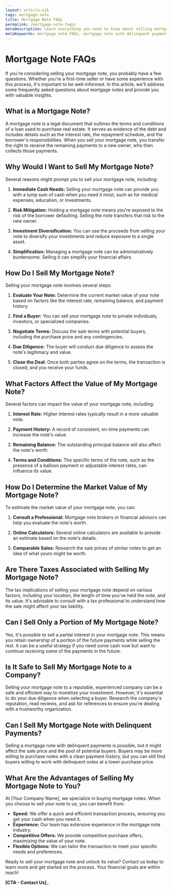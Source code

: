 ```yaml
---
layout: article.njk
tags: mortgage-note
title: Mortgage Note FAQs
permalink: /mortgage-note-faqs/
metaDescription: Learn everything you need to know about selling mortgage notes, including the advantages, process, and factors that affect the value of your note.
metaKeywords: mortgage note FAQs, mortgage note with delinquent payments, mortgage note companies, mortgage note tax implications, advantages of selling mortgage note, mortgage note sale process
---
```


# Mortgage Note FAQs

If you're considering selling your mortgage note, you probably have a few questions. Whether you're a first-time seller or have some experience with this process, it's important to be well-informed. In this article, we'll address some frequently asked questions about mortgage notes and provide you with valuable insights.

## What is a Mortgage Note?

A mortgage note is a legal document that outlines the terms and conditions of a loan used to purchase real estate. It serves as evidence of the debt and includes details such as the interest rate, the repayment schedule, and the borrower's responsibilities. When you sell your mortgage note, you transfer the right to receive the remaining payments to a new owner, who then collects those payments.

## Why Would I Want to Sell My Mortgage Note?

Several reasons might prompt you to sell your mortgage note, including:

1. **Immediate Cash Needs:** Selling your mortgage note can provide you with a lump sum of cash when you need it most, such as for medical expenses, education, or investments.

2. **Risk Mitigation:** Holding a mortgage note means you're exposed to the risk of the borrower defaulting. Selling the note transfers that risk to the new owner.

3. **Investment Diversification:** You can use the proceeds from selling your note to diversify your investments and reduce exposure to a single asset.

4. **Simplification:** Managing a mortgage note can be administratively burdensome. Selling it can simplify your financial affairs.

## How Do I Sell My Mortgage Note?

Selling your mortgage note involves several steps:

1. **Evaluate Your Note:** Determine the current market value of your note based on factors like the interest rate, remaining balance, and payment history.

2. **Find a Buyer:** You can sell your mortgage note to private individuals, investors, or specialized companies.

3. **Negotiate Terms:** Discuss the sale terms with potential buyers, including the purchase price and any contingencies.

4. **Due Diligence:** The buyer will conduct due diligence to assess the note's legitimacy and value.

5. **Close the Deal:** Once both parties agree on the terms, the transaction is closed, and you receive your funds.

## What Factors Affect the Value of My Mortgage Note?

Several factors can impact the value of your mortgage note, including:

1. **Interest Rate:** Higher interest rates typically result in a more valuable note.

2. **Payment History:** A record of consistent, on-time payments can increase the note's value.

3. **Remaining Balance:** The outstanding principal balance will also affect the note's worth.

4. **Terms and Conditions:** The specific terms of the note, such as the presence of a balloon payment or adjustable interest rates, can influence its value.

## How Do I Determine the Market Value of My Mortgage Note?

To estimate the market value of your mortgage note, you can:

1. **Consult a Professional:** Mortgage note brokers or financial advisors can help you evaluate the note's worth.

2. **Online Calculators:** Several online calculators are available to provide an estimate based on the note's details.

3. **Comparable Sales:** Research the sale prices of similar notes to get an idea of what yours might be worth.

## Are There Taxes Associated with Selling My Mortgage Note?

The tax implications of selling your mortgage note depend on various factors, including your location, the length of time you've held the note, and its value. It's advisable to consult with a tax professional to understand how the sale might affect your tax liability.

## Can I Sell Only a Portion of My Mortgage Note?

Yes, it's possible to sell a partial interest in your mortgage note. This means you retain ownership of a portion of the future payments while selling the rest. It can be a useful strategy if you need some cash now but want to continue receiving some of the payments in the future.

## Is It Safe to Sell My Mortgage Note to a Company?

Selling your mortgage note to a reputable, experienced company can be a safe and efficient way to monetize your investment. However, it's essential to do your due diligence when selecting a buyer. Research the company's reputation, read reviews, and ask for references to ensure you're dealing with a trustworthy organization.

## Can I Sell My Mortgage Note with Delinquent Payments?

Selling a mortgage note with delinquent payments is possible, but it might affect the sale price and the pool of potential buyers. Buyers may be more willing to purchase notes with a clean payment history, but you can still find buyers willing to work with delinquent notes at a lower purchase price.

## What Are the Advantages of Selling My Mortgage Note to You?

At [Your Company Name], we specialize in buying mortgage notes. When you choose to sell your note to us, you can benefit from:

- **Speed:** We offer a quick and efficient transaction process, ensuring you get your cash when you need it.
- **Experience:** Our team has extensive experience in the mortgage note industry.
- **Competitive Offers:** We provide competitive purchase offers, maximizing the value of your note.
- **Flexible Options:** We can tailor the transaction to meet your specific needs and preferences.

Ready to sell your mortgage note and unlock its value? Contact us today to learn more and get started on the process. Your financial goals are within reach!

**[CTA - Contact Us]**_